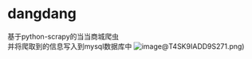 # dangdang
基于python-scrapy的当当商城爬虫<br>
并将爬取到的信息写入到mysql数据库中
![image](https://github.com/hja2017/dangdang/raw/master/images/(1Q[Q)3)@T4SK9IADD9S271.png)<br>
